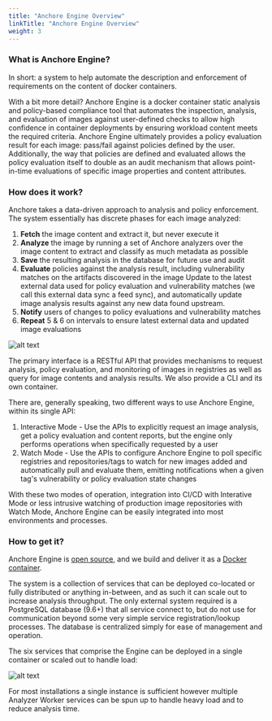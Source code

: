```yaml
---
title: "Anchore Engine Overview"
linkTitle: "Anchore Engine Overview"
weight: 3
---
```


### What is Anchore Engine?

In short: a system to help automate the description and enforcement of requirements on the content of docker containers.

With a bit more detail? Anchore Engine is a docker container static analysis and policy-based compliance tool that automates the inspection, analysis, and evaluation of images against user-defined checks to allow high confidence in container deployments by ensuring workload content meets the required criteria. Anchore Engine ultimately provides a policy evaluation result for each image: pass/fail against policies defined by the user. Additionally, the way that policies are defined and evaluated allows the policy evaluation itself to double as an audit mechanism that allows point-in-time evaluations of specific image properties and content attributes.

### How does it work?


Anchore takes a data-driven approach to analysis and policy enforcement. The system essentially has discrete phases for each image analyzed:

1. **Fetch** the image content and extract it, but never execute it
2. **Analyze** the image by running a set of Anchore analyzers over the image content to extract and classify as much metadata as possible
3. **Save** the resulting analysis in the database for future use and audit
5. **Evaluate** policies against the analysis result, including vulnerability matches on the artifacts discovered in the image
Update to the latest external data used for policy evaluation and vulnerability matches (we call this external data sync a feed sync), and automatically update image analysis results against any new data found upstream.
6. **Notify** users of changes to policy evaluations and vulnerability matches
7. **Repeat** 5 & 6 on intervals to ensure latest external data and updated image evaluations

![alt text](/HowItWorks.png)

The primary interface is a RESTful API that provides mechanisms to request analysis, policy evaluation, and monitoring of images in registries as well as query for image contents and analysis results. We also provide a CLI and its own container.

There are, generally speaking, two different ways to use Anchore Engine, within its single API:

1. Interactive Mode - Use the APIs to explicitly request an image analysis, get a policy evaluation and content reports, but the engine only performs operations when specifically requested by a user
2. Watch Mode - Use the APIs to configure Anchore Engine to poll specific registries and repositories/tags to watch for new images added and automatically pull and evaluate them, emitting notifications when a given tag's vulnerability or policy evaluation state changes

With these two modes of operation, integration into CI/CD with Interative Mode or less intrusive watching of production image repositories with Watch Mode, Anchore Engine can be easily integrated into most environments and processes.

### How to get it?

Anchore Engine is [open source](https://github.com/anchore/anchore-engine), and we build and deliver it as a [Docker container](https://hub.docker.com/r/anchore/anchore-engine).

The system is a collection of services that can be deployed co-located or fully distributed or anything in-between, and as such it can scale out to increase analysis throughput. The only external system required is a PostgreSQL database (9.6+) that all service connect to, but do not use for communication beyond some very simple service registration/lookup processes. The database is centralized simply for ease of management and operation.

The six services that comprise the Engine can be deployed in a single container or scaled out to handle load:

![alt text](/AnchoreEngineServices.png)

For most installations a single instance is sufficient however multiple Analyzer Worker services can be spun up to handle heavy load and to reduce analysis time.